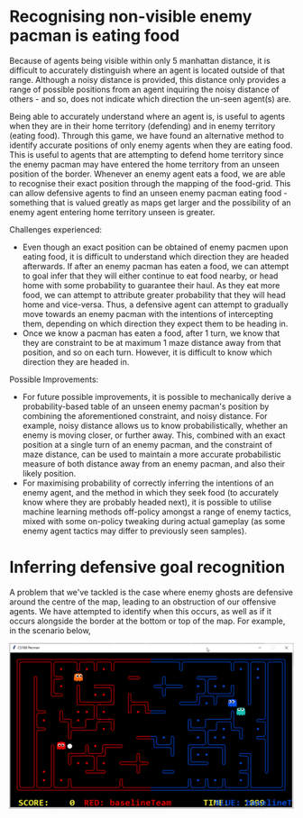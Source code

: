 
# Recognising non-visible enemy pacman is eating food

Because of agents being visible within only 5 manhattan distance, it is difficult to accurately distinguish where an agent is located outside of that range. Although a noisy distance is provided, this distance only provides a range of possible positions from an agent inquiring the noisy distance of others - and so, does not indicate which direction the un-seen agent(s) are. 

Being able to accurately understand where an agent is, is useful to agents when they are in their home territory (defending) and in enemy territory (eating food). Through this game, we have found an alternative method to identify accurate positions of only enemy agents when they are eating food. This is useful to agents that are attempting to defend home territory since the enemy pacman may have entered the home territory from an unseen position of the border. Whenever an enemy agent eats a food, we are able to recognise their exact position through the mapping of the food-grid. This can allow defensive agents to find an unseen enemy pacman eating food - something that is valued greatly as maps get larger and the possibility of an enemy agent entering home territory unseen is greater.

Challenges experienced:
* Even though an exact position can be obtained of enemy pacmen upon eating food, it is difficult to understand which direction they are headed afterwards. If after an enemy pacman has eaten a food, we can attempt to goal infer that they will either continue to eat food nearby, or head home with some probability to guarantee their haul. As they eat more food, we can attempt to attribute greater probability that they will head home and vice-versa. Thus, a defensive agent can attempt to gradually move towards an enemy pacman with the intentions of intercepting them, depending on which direction they expect them to be heading in.
*  Once we know a pacman has eaten a food, after 1 turn, we know that they are constraint to be at maximum 1 maze distance away from that position, and so on each turn. However, it is difficult to know which direction they are headed in.

Possible Improvements:
* For future possible improvements, it is possible to mechanically derive a probability-based table of an unseen enemy pacman's position by combining the aforementioned constraint, and noisy distance. For example, noisy distance allows us to know probabilistically, whether an enemy is moving closer, or further away. This, combined with an exact position at a single turn of an enemy pacman, and the constraint of maze distance, can be used to maintain a more accurate probabilistic measure of both distance away from an enemy pacman, and also their likely position. 
* For maximising probability of correctly inferring the intentions of an enemy agent, and the method in which they seek food (to accurately know where they are probably headed next), it is possible to utilise machine learning methods off-policy amongst a range of enemy tactics, mixed with some on-policy tweaking during actual gameplay (as some enemy agent tactics may differ to previously seen samples).


# Inferring defensive goal recognition

A problem that we've tackled is the case where enemy ghosts are defensive around the centre of the map, leading to an obstruction of our offensive agents. We have attempted to identify when this occurs, as well as if it occurs alongside the border at the bottom or top of the map. For example, in the scenario below, 

![11_-_goal_infer_and_switch_to_random_food](uploads/bf306a20590ef6c155a74d72679a98e0/11_-_goal_infer_and_switch_to_random_food.gif)
